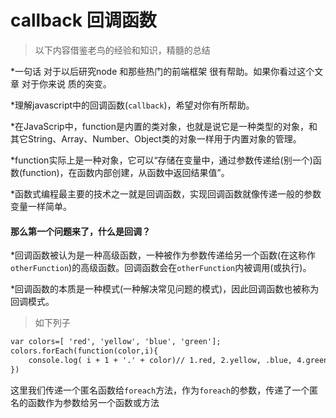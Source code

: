 # callback 回调函数

>以下内容借鉴老鸟的经验和知识，精髓的总结

*一句话 对于以后研究node 和那些热门的前端框架  很有帮助。如果你看过这个文章 对于你来说 质的突变。

*理解javascript中的回调函数(`callback`)，希望对你有所帮助。

*在JavaScrip中，function是内置的类对象，也就是说它是一种类型的对象，和其它String、Array、Number、Object类的对象一样用于内置对象的管理。

*function实际上是一种对象，它可以“存储在变量中，通过参数传递给(别一个)函数(function)，在函数内部创建，从函数中返回结果值”。

*函数式编程最主要的技术之一就是回调函数，实现回调函数就像传递一般的参数变量一样简单。

#### 那么第一个问题来了，什么是回调？

*回调函数被认为是一种高级函数，一种被作为参数传递给另一个函数(在这称作`otherFunction`)的高级函数。回调函数会在`otherFunction`内被调用(或执行)。

*回调函数的本质是一种模式(一种解决常见问题的模式)，因此回调函数也被称为回调模式。

>如下列子

```html
var colors=[ 'red', 'yellow', 'blue', 'green'];
colors.forEach(function(color,i){
	console.log( i + 1 + '.' + color)// 1.red, 2.yellow, .blue, 4.green
})
```
这里我们传递一个匿名函数给`foreach`方法，作为`foreach`的参数，传递了一个匿名的函数作为参数给另一个函数或方法